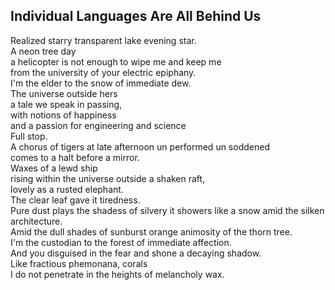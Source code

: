Individual Languages Are All Behind Us
--------------------------------------
Realized starry transparent lake evening star.  
A neon tree day  
a helicopter is not enough to wipe me and keep me  
from the university of your electric epiphany.  
I'm the elder to the snow of immediate dew.  
The universe outside hers  
a tale we speak in passing,  
with notions of happiness  
and a passion for engineering and science  
Full stop.  
A chorus of tigers at late afternoon un performed un soddened  
comes to a halt before a mirror.  
Waxes of a lewd ship  
rising within the universe outside a shaken raft,  
lovely as a rusted elephant.  
The clear leaf gave it tiredness.  
Pure dust plays the shadess of silvery it showers like a snow amid the silken architecture.  
Amid the dull shades of sunburst orange animosity of the thorn tree.  
I'm the custodian to the forest of immediate affection.  
And you disguised in the fear and shone a decaying shadow.  
Like fractious phemonana, corals  
I do not penetrate in the heights of melancholy wax.  
